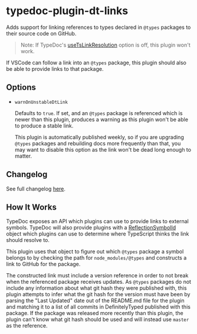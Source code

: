 # typedoc-plugin-dt-links

Adds support for linking references to types declared in `@types` packages
to their source code on GitHub.

> Note: If TypeDoc's [useTsLinkResolution] option is off, this plugin won't work.

If VSCode can follow a link into an `@types` package, this plugin should also
be able to provide links to that package.

## Options

- `warnOnUnstableDtLink`

  Defaults to `true`. If set, and an `@types` package is referenced which is newer
  than this plugin, produces a warning as this plugin won't be able to produce a stable
  link.

  This plugin is automatically published weekly, so if you are upgrading `@types` packages
  and rebuilding docs more frequently than that, you may want to disable this option as
  the link won't be dead long enough to matter.

## Changelog

See full changelog [here](./CHANGELOG.md).

## How It Works

TypeDoc exposes an API which plugins can use to provide links to external
symbols. TypeDoc will also provide plugins with a [ReflectionSymbolId] object
which plugins can use to determine where TypeScript thinks the link should
resolve to.

This plugin uses that object to figure out which `@types` package a symbol
belongs to by checking the path for `node_modules/@types` and constructs
a link to GitHub for the package.

The constructed link must include a version reference in order to not break when
the referenced package receives updates. As `@types` packages do not include any
information about what git hash they were published with, this plugin attempts
to infer what the git hash for the version must have been by parsing the "Last
Updated" date out of the README.md file for the plugin and matching it to a list
of all commits in DefinitelyTyped published with this package. If the package
was released more recently than this plugin, the plugin can't know what git hash
should be used and will instead use `master` as the reference.

[useTsLinkResolution]: https://typedoc.org/options/comments/#usetslinkresolution
[ReflectionSymbolId]: https://typedoc.org/api/classes/Models.ReflectionSymbolId.html
